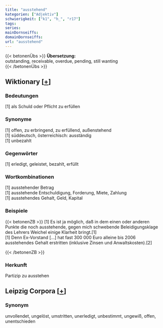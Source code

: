 ```yaml
---
title: "ausstehend"
kategorien: ["Adjektiv"]
schwierigkeit: ["k1", "h_", "r17"]
tags:
series:
mainDornseiffs:
domainDornseiffs:
url: "ausstehend"
---
```


{{< betonenÜbs >}}
**Übersetzung:**  
outstanding, receivable, overdue, pending, still wanting  
{{< /betonenÜbs >}}

## Wiktionary [[+](https://de.wiktionary.org/wiki/ausstehend)]

### Bedeutungen
[1] als Schuld oder Pflicht zu erfüllen  

### Synonyme
[1] offen, zu erbringend, zu erfüllend, außenstehend  
[1] süddeutsch, österreichisch: ausständig  
[1] unbezahlt  

### Gegenwörter
[1] erledigt, geleistet, bezahlt, erfüllt  

### Wortkombinationen
[1] ausstehender Betrag  
[1] ausstehende Entschuldigung, Forderung,  Miete, Zahlung  
[1] ausstehendes Gehalt, Geld, Kapital  

### Beispiele
{{< betonenZB >}}
[1] Es ist ja möglich, daß in dem einen oder anderen Punkte die noch ausstehende, gegen mich schwebende Beleidigungsklage des Lehrers Weichel einige Klarheit bringt.[1]  
[1] Denn Ex-Vorstand […] hat fast 300 000 Euro alleine bis 2006 ausstehendes Gehalt erstritten (inklusive Zinsen und Anwaltskosten).[2]  

{{< /betonenZB >}}
### Herkunft
Partizip zu ausstehen  


## Leipzig Corpora [[+](https://corpora.uni-leipzig.de/en/res?word=ausstehend&corpusId=deu_newscrawl-public_2018)]


### Synonym
unvollendet, ungelöst, umstritten, unerledigt, unbestimmt, ungewiß, offen, unentschieden

